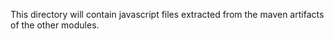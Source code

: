 This directory will contain javascript files extracted from the maven artifacts of the other modules.